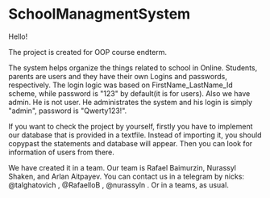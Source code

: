# SchoolManagmentSystem
Hello!

The project is created for OOP course endterm. 

The system helps organize the things related to school in Online. Students, parents are users and they have their own Logins 
and passwords, respectively. The login logic was based on FirstName_LastName_Id scheme, while password is "123" 
by default(it is for users). Also we have admin. He is not user. He administrates the system and his login 
is simply "admin", password is "Qwerty123!".

If you want to check the project by yourself, firstly you have to implement our database that is provided in a textfile. Instead of
importing it, you should copypast the statements and database will appear. Then you can look for information of users from there.

We have created it in a team.
Our team is Rafael Baimurzin, Nurassyl Shaken, and Arlan Aitpayev.
You can contact us in a telegram by nicks: @talghatovich , @RafaelloB , @nurassyln . 
Or in a teams, as usual.

